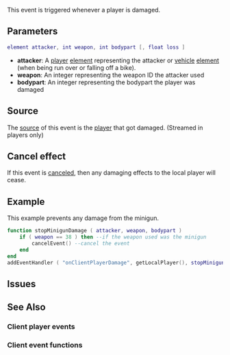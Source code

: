 This event is triggered whenever a player is damaged.

Parameters
----------

``` lua
element attacker, int weapon, int bodypart [, float loss ]
```

-   **attacker**: A [player](/docs/player.md "wikilink") [element](/element.md "wikilink") representing the attacker or [vehicle](/vehicle.md "wikilink") [element](/element.md "wikilink") (when being run over or falling off a bike).
-   **weapon**: An integer representing the weapon ID the attacker used
-   **bodypart**: An integer representing the bodypart the player was damaged

Source
------

The [source](/docs/event_system#event_source.md "wikilink") of this event is the [player](/player.md "wikilink") that got damaged. (Streamed in players only)

Cancel effect
-------------

If this event is [canceled](/docs/event_system#canceling.md "wikilink"), then any damaging effects to the local player will cease.

Example
-------

This example prevents any damage from the minigun.

``` lua
function stopMinigunDamage ( attacker, weapon, bodypart )
    if ( weapon == 38 ) then --if the weapon used was the minigun
        cancelEvent() --cancel the event
    end
end
addEventHandler ( "onClientPlayerDamage", getLocalPlayer(), stopMinigunDamage )
```

Issues
------

See Also
--------

### Client player events

### Client event functions
